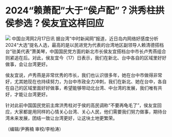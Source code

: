 # 2024“赖萧配”大于“侯卢配”？洪秀柱拱侯参选？侯友宜这样回应

![](https://inews.gtimg.com/newsapp_bt/0/15670548818/1000)
中国台湾网2月17日讯
据台湾“中时新闻网”报道，近日岛内网络好感度分析2024“大选”提名人选，最高的是以民进党为代表的台湾地区副领导人赖清德搭档台“驻美代表”萧美琴，中国国民党方面的新北市长侯友宜搭档台中市长卢秀燕组合则紧追在后。对此，侯友宜今（17）日表示，我们在新北、台中各自的区域里好好做事，会让台湾更好。

侯友宜说，卢秀燕是非常优秀的市长，我们也认识很多年，她在台中市做得非常好，尤其她现在也持续努力，为台中市政全力冲刺，我们在新北、她在台中，各自在自己的区域里面好好做事，希望能够带动北台湾、中台湾的发展，我们唯有共好，才能让台湾更好。

针对此前中国国民党前主席洪秀柱对于侯的高民调称“不要再龟毛了”，侯友宜回应，大家都是用同样的心情关心台湾、关心人民，他们需要我们努力做事，期待台湾未来发展，团结一致让台湾更好，让这块土地更繁荣。

（编辑/尹赛楠 审校/李柏涛）

